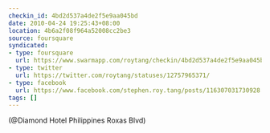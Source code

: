 ```yaml
---
checkin_id: 4bd2d537a4de2f5e9aa045bd
date: 2010-04-24 19:25:43+08:00
location: 4b6a2f08f964a52008cc2be3
source: foursquare
syndicated:
- type: foursquare
  url: https://www.swarmapp.com/roytang/checkin/4bd2d537a4de2f5e9aa045bd
- type: twitter
  url: https://twitter.com/roytang/statuses/12757965371/
- type: facebook
  url: https://www.facebook.com/stephen.roy.tang/posts/116307031730928
tags: []
---
```


(@Diamond Hotel Philippines Roxas Blvd)